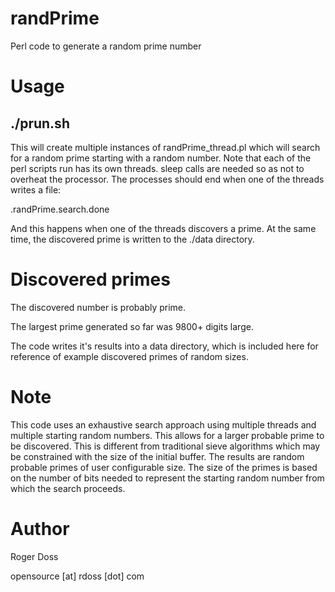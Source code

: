 # randPrime
Perl code to generate a random prime number

# Usage
## ./prun.sh

This will create multiple instances of randPrime\_thread.pl
which will search for a random prime starting with a random
number. Note that each of the perl scripts run has its
own threads. sleep calls are needed so as not to overheat
the processor. The processes should end when one of the
threads writes a file:

.randPrime.search.done

And this happens when one of the threads discovers a prime.
At the same time, the discovered prime is written to the ./data
directory.

# Discovered primes
The discovered number is probably prime. 

The largest prime generated so far was 9800+ digits large.

The code writes it's results into a data directory,
which is included here for reference of example discovered
primes of random sizes.

# Note
This code uses an exhaustive search approach using multiple threads
and multiple starting random numbers. This allows for a larger probable 
prime to be discovered. This is different from traditional sieve algorithms
which may be constrained with the size of the initial buffer. The results
are random probable primes of user configurable size. The size of the primes
is based on the number of bits needed to represent the starting random number
from which the search proceeds.

# Author
Roger Doss

opensource [at] rdoss [dot] com
